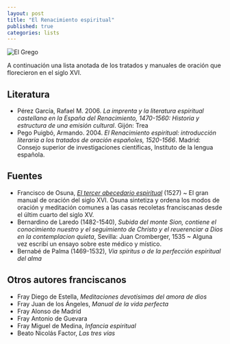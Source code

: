 ```yaml
---
layout: post
title: "El Renacimiento espiritual"
published: true
categories: lists
---
```


![El Grego](https://upload.wikimedia.org/wikipedia/commons/a/a8/El_Greco_030.jpg)

A continuación una lista anotada de los tratados y manuales de oración que florecieron en el siglo XVI.

## Literatura
- Pérez García, Rafael M. 2006. *La imprenta y la literatura espiritual castellana en la España del Renacimiento, 1470-1560: Historia y estructura de una emisión cultural*. Gijón: Trea
- Pego Puigbó, Armando. 2004. *El Renacimiento espiritual: introducción literaria a los tratados de oración españoles, 1520-1566*. Madrid: Consejo superior de investigaciones científicas, Instituto de la lengua española.

## Fuentes
- Francisco de Osuna, [*El tercer abecedario espiritual*](https://books.google.com/books?id=KIU3-p_1XbEC&dq=Francisco%20de%20Osuna&pg=PP6#v=onepage&q&f=false) (1527) ~ El gran manual de oración del siglo XVI. Osuna sintetiza y ordena los modos de oración y meditación comunes a las casas recoletas franciscanas desde el últim cuarto del siglo XV.
- Bernardino de Laredo (1482-1540), *Subida del monte Sion, contiene el conocimiento nuestro y el seguimiento de Christo y el reuerenciar a Dios en la contemplacion quieta*, Sevilla: Juan Cromberger, 1535 ~ Alguna vez escribí un ensayo sobre este médico y místico.
- Bernabé de Palma (1469-1532), *Via spiritus o de la perfección espiritual del alma* 

## Otros autores franciscanos

- Fray Diego de Estella, *Meditaciones devotísimas del amora de dios*
- Fray Juan de los Ángeles, *Manual de la vida perfecta*
- Fray Alonso de Madrid
- Fray Antonio de Guevara
- Fray Miguel de Medina, *Infancia espiritual*
- Beato Nicolás Factor, *Las tres vías*


